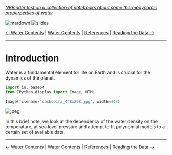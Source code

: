 <!--HEADER-->
[*NBBinder test on a collection of notebooks about some thermodynamic properperties of water*](https://github.com/rmsrosa/nbbinder)

<!--BADGES-->
<a href="https://nbviewer.jupyter.org/github/rmsrosa/nbbinder/blob/master/tests/nb_builds/nb_water_md/01.00-Introduction.md"><img align="left" src="https://img.shields.io/badge/view-markdown-orange" alt="mardown" title="View Markdown"></a>
&nbsp;<a href="https://nbviewer.jupyter.org/github/rmsrosa/nbbinder/blob/master/tests/nb_builds/nb_water_slides/01.00-Introduction.slides.html"><img align="left" src="https://img.shields.io/badge/view-slides-darkgreen" alt="slides" title="View Slides"></a>
&nbsp;

<!--NAVIGATOR-->
[<- Water Contents](00.00-Water_Contents.md) | [Water Contents](00.00-Water_Contents.md) | [References](BA.00-References.md) | [Reading the Data ->](02.00-Data.md)

---


# Introduction

Water is a fundamental element for life on Earth and is crucial for the dynamics of the planet.


```python
import io, base64
from IPython.display import Image, HTML
```


```python
Image(filename='cachoeira_448x298.jpg', width=448) 
```




![jpeg](output_5_0.jpg)



In this brief note, we look at the dependency of the water density on the temperature, at sea level pressure and attempt to fit polynomial models to a certain set of available data.

<!--NAVIGATOR-->

---
[<- Water Contents](00.00-Water_Contents.md) | [Water Contents](00.00-Water_Contents.md) | [References](BA.00-References.md) | [Reading the Data ->](02.00-Data.md)

